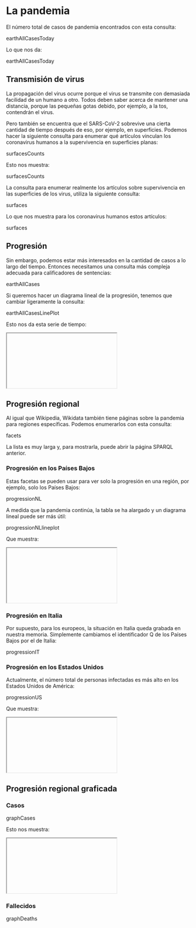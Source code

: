 # La pandemia

El número total de casos de <topic>pandemia</topic> encontrados con esta consulta:

<sparql>earthAllCasesToday</sparql>

Lo que nos da:

<out>earthAllCasesToday</out>

## <topic>Transmisión</topic> de virus 

La propagación del virus ocurre porque el virus se transmite con demasiada facilidad de un humano a otro. Todos deben saber acerca de mantener una distancia, porque las pequeñas gotas debido, por ejemplo, a la tos, contendrán el virus.

Pero también se encuentra que el SARS-CoV-2 sobrevive una cierta cantidad de tiempo después de eso, por ejemplo, en superficies. Podemos hacer la siguiente consulta para enumerar qué artículos vinculan los coronavirus humanos a la supervivencia en <topic>superficies planas</topic>:

<sparql>surfacesCounts</sparql>

Esto nos muestra:

<out>surfacesCounts</out>

La consulta para enumerar realmente los artículos sobre supervivencia en las superficies de los virus, utiliza la siguiente consulta:

<sparql>surfaces</sparql>

Lo que nos muestra para los coronavirus humanos estos artículos:

<out>surfaces</out>

## Progresión

Sin embargo, podemos estar más interesados en la cantidad de casos a lo largo del tiempo. Entonces necesitamos una consulta más compleja adecuada para calificadores de sentencias:

<sparql>earthAllCases</sparql>

Si queremos hacer un diagrama lineal de la progresión, tenemos que cambiar ligeramente la consulta:

<sparql>earthAllCasesLinePlot</sparql>

Esto nos da esta serie de tiempo:

<iframe>earthAllCasesLinePlot</iframe>

## Progresión regional

Al igual que Wikipedia, Wikidata también tiene páginas sobre la pandemia para regiones específicas. Podemos enumerarlos con esta consulta:

<sparql>facets</sparql>

La lista es muy larga y, para mostrarla, puede abrir la página SPARQL anterior.

### Progresión en los Países Bajos

Estas facetas se pueden usar para ver solo la <topic>progresión</topic> en una región, por ejemplo, solo <topic>los Países Bajos</topic>:

<sparql>progressionNL</sparql>

A medida que la pandemia continúa, la tabla se ha alargado y un diagrama lineal puede ser más útil:

<sparql>progressionNLlineplot</sparql>

Que muestra:

<iframe>progressionNLlineplot</iframe>

### Progresión en Italia

Por supuesto, para los europeos, la situación en <topic>Italia</topic> queda grabada en nuestra memoria. Simplemente cambiamos el identificador Q de los Países Bajos por el de Italia:

<sparql>progressionIT</sparql>

### Progresión en los Estados Unidos

Actualmente, el número total de personas infectadas es más alto en <topic>los Estados Unidos de América</topic>:

<sparql>progressionUS</sparql>

Que muestra:

<iframe>progressionUS</iframe>

## Progresión regional graficada

### Casos

<sparql>graphCases</sparql>

Esto nos muestra:

<iframe>graphCases</iframe>

### Fallecidos

<sparql>graphDeaths</sparql>

